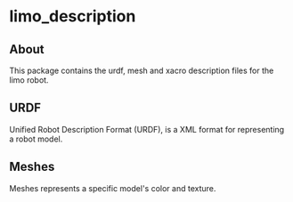 # limo_description

## About
This package contains the urdf, mesh and xacro description files for the limo robot.

## URDF
Unified Robot Description Format (URDF), is a XML format for representing a robot model.

## Meshes
Meshes represents a specific model's color and texture.